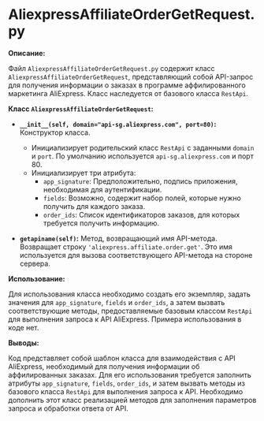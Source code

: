 # AliexpressAffiliateOrderGetRequest.py

**Описание:**

Файл `AliexpressAffiliateOrderGetRequest.py` содержит класс `AliexpressAffiliateOrderGetRequest`, представляющий собой API-запрос для получения информации о заказах в программе аффилированного маркетинга AliExpress.  Класс наследуется от базового класса `RestApi`.

**Класс `AliexpressAffiliateOrderGetRequest`:**

* **`__init__(self, domain="api-sg.aliexpress.com", port=80)`:** Конструктор класса.
    * Инициализирует родительский класс `RestApi` с заданными `domain` и `port`.  По умолчанию используется `api-sg.aliexpress.com` и порт 80.
    * Инициализирует три атрибута:
        * `app_signature`: Предположительно, подпись приложения, необходимая для аутентификации.
        * `fields`: Возможно, содержит набор полей, которые нужно получить для каждого заказа.
        * `order_ids`: Список идентификаторов заказов, для которых требуется получить информацию.

* **`getapiname(self)`:** Метод, возвращающий имя API-метода.  Возвращает строку `'aliexpress.affiliate.order.get'`.  Это имя используется для вызова соответствующего API-метода на стороне сервера.


**Использование:**

Для использования класса необходимо создать его экземпляр, задать значения для `app_signature`, `fields` и `order_ids`, а затем вызвать соответствующие методы, предоставляемые базовым классом `RestApi` для выполнения запроса к API AliExpress.  Примера использования в коде нет.

**Выводы:**

Код представляет собой шаблон класса для взаимодействия с API AliExpress, необходимый для получения информации об аффилированных заказах.  Для его использования требуется заполнить атрибуты `app_signature`, `fields`, `order_ids`, и затем вызвать методы из базового класса `RestApi` для выполнения запроса к API.  Необходимо дополнить этот класс реализацией методов для заполнения параметров запроса и обработки ответа от API.